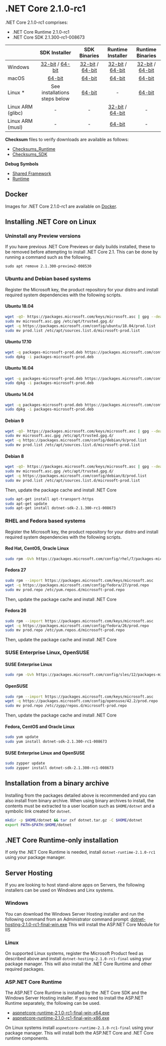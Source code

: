 # .NET Core 2.1.0-rc1

.NET Core 2.1.0-rc1 comprises:

* .NET Core Runtime 2.1.0-rc1
* .NET Core SDK 2.1.300-rc1-008673

|         | SDK Installer                                         | SDK Binaries                                                         | Runtime Installer                                                  | Runtime Binaries                                                   |
| ------- | :---------------------------------------------------: | :-------------------------------------------------------------------:| :----------------------------------------------------------------: | :----------------------------------------------------------------: |
| Windows | [32-bit](https://download.microsoft.com/download/B/1/9/B19A2F87-F00F-420C-B4B9-A0BA4403F754/dotnet-sdk-2.1.300-rc1-008673-win-x86.exe) / [64-bit](https://download.microsoft.com/download/B/1/9/B19A2F87-F00F-420C-B4B9-A0BA4403F754/dotnet-sdk-2.1.300-rc1-008673-win-x64.exe)  | [32-bit](https://download.microsoft.com/download/B/1/9/B19A2F87-F00F-420C-B4B9-A0BA4403F754/dotnet-sdk-2.1.300-rc1-008673-win-x86.zip) / [64-bit](https://download.microsoft.com/download/B/1/9/B19A2F87-F00F-420C-B4B9-A0BA4403F754/dotnet-sdk-2.1.300-rc1-008673-win-x64.zip) | [32-bit](https://download.microsoft.com/download/D/0/B/D0B7F62D-9C5D-4CF3-AB6C-88F56B4FC1A9/dotnet-runtime-2.1.0-rc1-win-x86.exe) / [64-bit](https://download.microsoft.com/download/D/0/B/D0B7F62D-9C5D-4CF3-AB6C-88F56B4FC1A9/dotnet-runtime-2.1.0-rc1-win-x64.exe) | [32-bit](https://download.microsoft.com/download/D/0/B/D0B7F62D-9C5D-4CF3-AB6C-88F56B4FC1A9/dotnet-runtime-2.1.0-rc1-win-x86.zip) / [64-bit](https://download.microsoft.com/download/D/0/B/D0B7F62D-9C5D-4CF3-AB6C-88F56B4FC1A9/dotnet-runtime-2.1.0-rc1-win-x64.zip) |
| macOS   | [64-bit](https://download.microsoft.com/download/B/1/9/B19A2F87-F00F-420C-B4B9-A0BA4403F754/dotnet-sdk-2.1.300-rc1-008673-osx-x64.pkg)  | [64-bit](https://download.microsoft.com/download/B/1/9/B19A2F87-F00F-420C-B4B9-A0BA4403F754/dotnet-sdk-2.1.300-rc1-008673-osx-x64.tar.gz)| [64-bit](https://download.microsoft.com/download/D/0/B/D0B7F62D-9C5D-4CF3-AB6C-88F56B4FC1A9/dotnet-runtime-2.1.0-rc1-osx-x64.pkg)      | [64-bit](https://download.microsoft.com/download/D/0/B/D0B7F62D-9C5D-4CF3-AB6C-88F56B4FC1A9/dotnet-runtime-2.1.0-rc1-osx-x64.tar.gz)   |
| Linux * | See installations steps below                         | [64-bit](https://download.microsoft.com/download/B/1/9/B19A2F87-F00F-420C-B4B9-A0BA4403F754/dotnet-sdk-2.1.300-rc1-008673-linux-x64.tar.gz)     | -                                                                  | [64-bit](https://download.microsoft.com/download/D/0/B/D0B7F62D-9C5D-4CF3-AB6C-88F56B4FC1A9/dotnet-runtime-2.1.0-rc1-linux-x64.tar.gz) |
| Linux ARM (glibc) | -                         | -     | [32-bit](https://download.microsoft.com/download/D/0/B/D0B7F62D-9C5D-4CF3-AB6C-88F56B4FC1A9/dotnet-runtime-2.1.0-rc1-linux-arm.tar.gz) / [64-bit](https://download.microsoft.com/download/D/0/B/D0B7F62D-9C5D-4CF3-AB6C-88F56B4FC1A9/dotnet-runtime-2.1.0-rc1-linux-arm64.tar.gz)                                                                  | - |
| Linux ARM (musl) | -                         | -     | [64-bit](https://download.microsoft.com/download/D/0/B/D0B7F62D-9C5D-4CF3-AB6C-88F56B4FC1A9/dotnet-runtime-2.1.0-rc1-linux-musl-x64.tar.gz)                                                                  | - |

**Checksum** files to verify downloads are available as follows:
* [Checksums_Runtime](https://dotnetcli.blob.core.windows.net/dotnet/checksums/2.1-rc1-runtime-sha.txt)
* [Checksums_SDK](https://dotnetcli.blob.core.windows.net/dotnet/checksums/2.1-rc1-sdk-sha.txt)

**Debug Symbols**
* [Shared Framework](https://download.microsoft.com/download/D/0/B/D0B7F62D-9C5D-4CF3-AB6C-88F56B4FC1A9/coreclr-2.1-rc1-symbols.zip)
* [Runtime](https://download.microsoft.com/download/D/0/B/D0B7F62D-9C5D-4CF3-AB6C-88F56B4FC1A9/corefx-2.1-rc1-symbols.zip)

## Docker

Images for .NET Core 2.1.0-rc1 are available on [Docker](https://hub.docker.com/r/microsoft/dotnet/).
## Installing .NET Core on Linux

### Uninstall any Preview versions

If you have previous .NET Core Previews or daily builds installed, these to be removed before attempting to install .NET Core 2.1. This can be done by running a command such as the following.

`sudo apt remove 2.1.300-preview2-008530`

### Ubuntu and Debian based systems

Register the Microsoft key, the product repository for your distro and install required system dependencies with the following scripts.

#### Ubuntu 18.04

```bash
wget -qO- https://packages.microsoft.com/keys/microsoft.asc | gpg --dearmor > microsoft.asc.gpg
sudo mv microsoft.asc.gpg /etc/apt/trusted.gpg.d/
wget -q https://packages.microsoft.com/config/ubuntu/18.04/prod.list
sudo mv prod.list /etc/apt/sources.list.d/microsoft-prod.list
```

#### Ubuntu 17.10

```bash
wget -q packages-microsoft-prod.deb https://packages.microsoft.com/config/ubuntu/17.10/packages-microsoft-prod.deb
sudo dpkg -i packages-microsoft-prod.deb
```

#### Ubuntu 16.04

```bash
wget -q packages-microsoft-prod.deb https://packages.microsoft.com/config/ubuntu/16.04/packages-microsoft-prod.deb
sudo dpkg -i packages-microsoft-prod.deb
```

#### Ubuntu 14.04

```bash
wget -q packages-microsoft-prod.deb https://packages.microsoft.com/config/ubuntu/14.04/packages-microsoft-prod.deb
sudo dpkg -i packages-microsoft-prod.deb
```

#### Debian 9

```bash
wget -qO- https://packages.microsoft.com/keys/microsoft.asc | gpg --dearmor > microsoft.asc.gpg
sudo mv microsoft.asc.gpg /etc/apt/trusted.gpg.d/
wget -q https://packages.microsoft.com/config/debian/9/prod.list
sudo mv prod.list /etc/apt/sources.list.d/microsoft-prod.list
```

#### Debian 8

```bash
wget -qO- https://packages.microsoft.com/keys/microsoft.asc | gpg --dearmor > microsoft.asc.gpg
sudo mv microsoft.asc.gpg /etc/apt/trusted.gpg.d/
wget -q https://packages.microsoft.com/config/debian/8/prod.list
sudo mv prod.list /etc/apt/sources.list.d/microsoft-prod.list
 ```

Then, update the package cache and install .NET Core

```bash
sudo apt-get install apt-transport-https
sudo apt-get update
sudo apt-get install dotnet-sdk-2.1.300-rc1-008673
```

### RHEL and Fedora based systems

Register the Microsoft key, the product repository for your distro and install required system dependencies with the following scripts.

#### Red Hat, CentOS, Oracle Linux

```bash
sudo rpm -Uvh https://packages.microsoft.com/config/rhel/7/packages-microsoft-prod.rpm
```

#### Fedora 27
 
```bash
sudo rpm --import https://packages.microsoft.com/keys/microsoft.asc
wget -q https://packages.microsoft.com/config/fedora/27/prod.repo
sudo mv prod.repo /etc/yum.repos.d/microsoft-prod.repo
```
 
Then, update the package cache and install .NET Core
 
#### Fedora 26
 
```bash
sudo rpm --import https://packages.microsoft.com/keys/microsoft.asc
wget -q https://packages.microsoft.com/config/fedora/26/prod.repo
sudo mv prod.repo /etc/yum.repos.d/microsoft-prod.repo
```
 
Then, update the package cache and install .NET Core
 
### SUSE Enterprise Linux, OpenSUSE
 
#### SUSE Enterprise Linux
 
```bash
sudo rpm -Uvh https://packages.microsoft.com/config/sles/12/packages-microsoft-prod.rpm
```
 
#### OpenSUSE
 
```bash
sudo rpm --import https://packages.microsoft.com/keys/microsoft.asc
wget -q https://packages.microsoft.com/config/opensuse/42.2/prod.repo
sudo mv prod.repo /etc/zypp/repos.d/microsoft-prod.repo
```
 
Then, update the package cache and install .NET Core
 
#### Fedora, CentOS and Oracle Linux

```bash
sudo yum update
sudo yum install dotnet-sdk-2.1.300-rc1-008673
```

#### SUSE Enterprise Linux and OpenSUSE

```bash
sudo zypper update
sudo zypper install dotnet-sdk-2.1.300-rc1-008673
```

## Installation from a binary archive

Installing from the packages detailed above is recommended and you can also install from binary archive. When using binary archives to install, the contents must be extracted to a user location such as `$HOME/dotnet` and a symbolic link created for `dotnet`.

```bash
mkdir -p $HOME/dotnet && tar zxf dotnet.tar.gz -C $HOME/dotnet
export PATH=$PATH:$HOME/dotnet
```

## .NET Core Runtime-only installation

If only the .NET Core Runtime is needed, install `dotnet-runtime-2.1.0-rc1` using your package manager.

## Server Hosting

If you are looking to host stand-alone apps on Servers, the following installers can be used on Windows and Linx systems.

### Windows

You can download the Windows Server Hosting installer and run the following command from an Administrator command prompt:
[dotnet-hosting-2.1.0-rc1-final-win.exe](https://download.microsoft.com/download/D/0/B/D0B7F62D-9C5D-4CF3-AB6C-88F56B4FC1A9/dotnet-hosting-2.1.0-rc1-final-win.exe)
This will install the ASP.NET Core Module for IIS

### Linux

On supported Linux systems, register the Microsoft Product feed as described above and install `dotnet-hosting-2.1.0-rc1-final` using your package manager.
This will also install the .NET Core Runtime and other required packages.

### ASP.NET Core Runtime

The ASP.NET Core Runtime is installed by the .NET Core SDK and the Windows Server Hosting installer. If you need to install the ASP.NET Runtime separately, the following can be used.

* [aspnetcore-runtime-2.1.0-rc1-final-win-x64.exe](https://download.microsoft.com/download/D/0/B/D0B7F62D-9C5D-4CF3-AB6C-88F56B4FC1A9/aspnetcore-runtime-2.1.0-rc1-final-win-x64.exe)
* [aspnetcore-runtime-2.1.0-rc1-final-win-x86.exe](https://download.microsoft.com/download/D/0/B/D0B7F62D-9C5D-4CF3-AB6C-88F56B4FC1A9/aspnetcore-runtime-2.1.0-rc1-final-win-x86.exe)

On Linux systems install `aspnetcore-runtime-2.1.0-rc1-final` using your package manager. This will install both the ASP.NET Core and .NET Core runtime components.
